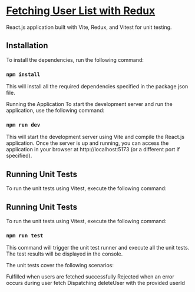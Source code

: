 #  [Fetching User List with Redux](https://users-fetching-redux.netlify.app/)
React.js application built with Vite, Redux, and Vitest for unit testing.

## Installation
To install the dependencies, run the following command:


### `npm install`
This will install all the required dependencies specified in the package.json file.

Running the Application
To start the development server and run the application, use the following command:


### `npm run dev`
This will start the development server using Vite and compile the React.js application. Once the server is up and running, you can access the application in your browser at http://localhost:5173 (or a different port if specified).

## Running Unit Tests
To run the unit tests using Vitest, execute the following command:


## Running Unit Tests
To run the unit tests using Vitest, execute the following command:

### `npm run test`
This command will trigger the unit test runner and execute all the unit tests. The test results will be displayed in the console.

The unit tests cover the following scenarios:

Fulfilled when users are fetched successfully
Rejected when an error occurs during user fetch
Dispatching deleteUser with the provided userId
